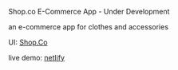 Shop.co E-Commerce App - Under Development

an e-commerce app for clothes and accessories

UI: [Shop.Co](https://www.figma.com/community/file/1273571982885059508)

live demo: [netlify](https://shopco-ecommerce.netlify.app/)
